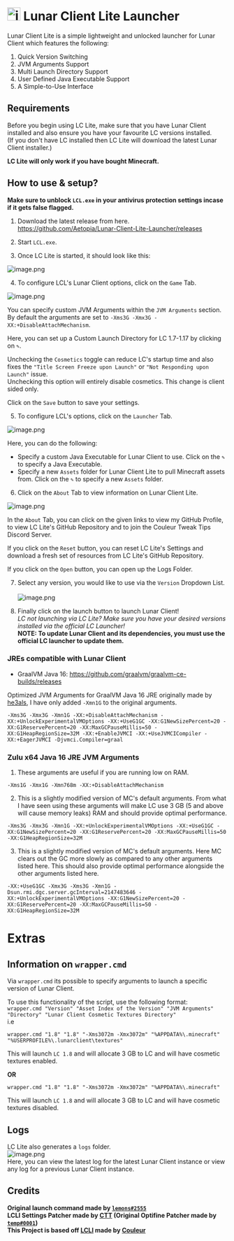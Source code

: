 # <img src="https://github.com/Aetopia/Lunar-Client-Lite-Launcher/blob/main/Logo.png" alt="image.png" width="30" height="30">  Lunar Client Lite Launcher

Lunar Client Lite is a simple lightweight and unlocked launcher for Lunar Client which features the following: 
1. Quick Version Switching 
2. JVM Arguments Support 
3. Multi Launch Directory Support
4. User Defined Java Executable Support
5. A Simple-to-Use Interface  

## Requirements
Before you begin using LC Lite, make sure that you have Lunar Client installed and also ensure you have your favourite LC versions installed.  
(If you don't have LC installed then LC Lite will download the latest Lunar Client installer.)  

<b>LC Lite will only work if you have bought Minecraft.</b>
## How to use & setup?
<b>Make sure to unblock `LCL.exe` in your antivirus protection settings incase if it gets false flagged.</b>
1. Download the latest release from here.  
https://github.com/Aetopia/Lunar-Client-Lite-Launcher/releases  

2. Start `LCL.exe`.

3. Once LC Lite is started, it should look like this:  

![image.png](https://i.imgur.com/MMvMBFz.png)

4. To configure LCL's Lunar Client options, click on the `Game` Tab.    

![image.png](https://i.imgur.com/chJyWil.png)  

You can specify custom JVM Arguments within the `JVM Arguments` section.  
By default the arguments are set to `-Xms3G -Xmx3G -XX:+DisableAttachMechanism`. 

Here, you can set up a Custom Launch Directory for LC 1.7-1.17 by clicking on `✎`.   

Unchecking the `Cosmetics` toggle can reduce LC's startup time and also fixes the `"Title Screen Freeze upon Launch"` or `"Not Responding upon Launch"` issue.    
Unchecking this option will entirely disable cosmetics. This change is client sided only.  

Click on the `Save` button to save your settings.

5. To configure LCL's options, click on the `Launcher` Tab.  

![image.png](https://i.imgur.com/2nWvbZe.png) 

Here, you can do the following:
 - Specify a custom Java Executable for Lunar Client to use. Click on the `✎` to specify a Java Executable.
 - Specify a new `Assets` folder for Lunar Client Lite to pull Minecraft assets from. Click on the `✎` to specify a new `Assets` folder.


6. Click on the `About` Tab to view information on Lunar Client Lite.
 
![image.png](https://i.imgur.com/Eb0cfMy.png)

In the `About` Tab, you can click on the given links to view my GitHub Profile, to view LC Lite's GitHub Repository and to join the Couleur Tweak Tips Discord Server.  

If you click on the `Reset` button, you can reset LC Lite's Settings and download a fresh set of resources from LC Lite's GitHub Repository.  

If you click on the `Open` button, you can open up the Logs Folder.  

7. Select any version, you would like to use via the `Version` Dropdown List.<br><br>![image.png](https://i.imgur.com/Eqq1qV2.png)

8. Finally click on the launch button to launch Lunar Client!  
<i>LC not launching via LC Lite? Make sure you have your desired versions installed via the official LC Launcher!</i>  
<b>NOTE: To update Lunar Client and its dependencies, you must use the official LC launcher to update them.</b>


### JREs compatible with Lunar Client

- GraalVM Java 16: https://github.com/graalvm/graalvm-ce-builds/releases 

Optimized JVM Arguments for GraalVM Java 16 JRE originally made by [he3als](https://github.com/he3als), I have only added `-Xmn1G` to the original arguments.
```
-Xms3G -Xmx3G -Xmn1G -XX:+DisableAttachMechanism -XX:+UnlockExperimentalVMOptions -XX:+UseG1GC -XX:G1NewSizePercent=20 -XX:G1ReservePercent=20 -XX:MaxGCPauseMillis=50 -XX:G1HeapRegionSize=32M -XX:+EnableJVMCI -XX:+UseJVMCICompiler -XX:+EagerJVMCI -Djvmci.Compiler=graal
```

### Zulu x64 Java 16 JRE JVM Arguments  

1. These arguments are useful if you are running low on RAM.

```
-Xms1G -Xmx1G -Xmn768m -XX:+DisableAttachMechanism 
```

2. This is a slightly modified version of MC's default arguments. From what I have seen using these arguments will make LC use 3 GB (5 and above will cause memory leaks) RAM and should provide optimal performance.  

 ```
-Xms3G -Xmx3G -Xmn1G -XX:+UnlockExperimentalVMOptions -XX:+UseG1GC -XX:G1NewSizePercent=20 -XX:G1ReservePercent=20 -XX:MaxGCPauseMillis=50 -XX:G1HeapRegionSize=32M
```  
3. This is a slightly modified version of MC's default arguments. Here MC clears out the GC more slowly as compared to any other arguments listed here. This should also provide optimal performance alongside the other arguments listed here.

```
-XX:+UseG1GC -Xmx3G -Xms3G -Xmn1G -Dsun.rmi.dgc.server.gcInterval=2147483646 -XX:+UnlockExperimentalVMOptions -XX:G1NewSizePercent=20 -XX:G1ReservePercent=20 -XX:MaxGCPauseMillis=50 -XX:G1HeapRegionSize=32M
```
# Extras
## Information on `wrapper.cmd`
Via `wrapper.cmd` its possible to specify arguments to launch a specific version of Lunar Client.    

To use this functionality of the script, use the following format:  
`wrapper.cmd "Version" "Asset Index of the Version" "JVM Arguments" "Directory" "Lunar Client Cosmetic Textures Directory"`  
i.e  
```
wrapper.cmd "1.8" "1.8" "-Xms3072m -Xmx3072m" "%APPDATA%\.minecraft" "%USERPROFILE%\.lunarclient\textures" 
```
This will launch `LC 1.8` and will allocate 3 GB to LC and will have cosmetic textures enabled.    

<b>OR</b>  
```
wrapper.cmd "1.8" "1.8" "-Xms3072m -Xmx3072m" "%APPDATA%\.minecraft" 
```
This will launch `LC 1.8` and will allocate 3 GB to LC and will have cosmetic textures disabled. 

## Logs
LC Lite also generates a `logs` folder.  
![image.png](https://i.postimg.cc/5yJkDYfn/image.png)    
Here, you can view the latest log for the latest Lunar Client instance or view any log for a previous Lunar Client instance.

## Credits
<b>Original launch command made by [`lemons#2555`](https://github.com/respecting)  
LCLI Settings Patcher made by [CTT](https://dsc.gg/CTT) (Original Optifine Patcher made by [`temp#0001`](https://github.com/temp2742))  
This Project is based off [LCLI](https://github.com/couleur-tweak-tips/utils/blob/main/LCLI.bat) made by [Couleur](https://github.com/couleurm)</b>

